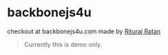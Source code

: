 backbonejs4u
============

checkout at backbonejs4u.com 
made by [Rituraj Ratan](htp://riturajratan.com)

>Currently this is demo only.
